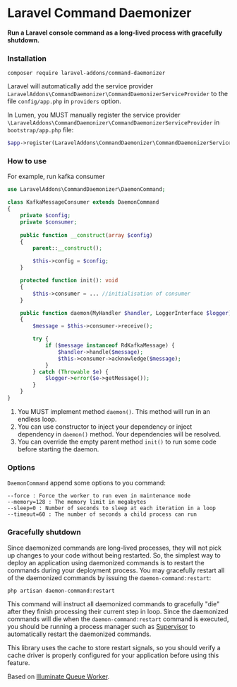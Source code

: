 # Laravel Command Daemonizer

**Run a Laravel console command as a long-lived process with gracefully shutdown.**

### Installation
```shell script
composer require laravel-addons/command-daemonizer
```
Laravel will automatically add the service provider `LaravelAddons\CommandDaemonizer\CommandDaemonizerServiceProvider` to the file `config/app.php` in `providers` option.

In Lumen, you MUST manually register the service provider `\LaravelAddons\CommandDaemonizer\CommandDaemonizerServiceProvider` in `bootstrap/app.php` file:
```php
$app->register(LaravelAddons\CommandDaemonizer\CommandDaemonizerServiceProvider::class);
``` 

### How to use
For example, run kafka consumer
```php
use LaravelAddons\CommandDaemonizer\DaemonCommand;

class KafkaMessageConsumer extends DaemonCommand
{
    private $config;
    private $consumer;
    
    public function __construct(array $config)
    {
        parent::__construct();

        $this->config = $config;
    }

    protected function init(): void
    {
        $this->consumer = ... //initialisation of consumer
    }

    public function daemon(MyHandler $handler, LoggerInterface $logger): void
    {
        $message = $this->consumer->receive();

        try {
            if ($message instanceof RdKafkaMessage) {
                $handler->handle($message);
                $this->consumer->acknowledge($message);
            }
        } catch (Throwable $e) {
            $logger->error($e->getMessage());
        }
    }
}
```
1. You MUST implement method `daemon()`. This method will run in an endless loop. 
2. You can use constructor to inject your dependency or inject dependency in `daemon()` method. Your dependencies will be resolved. 
3. You can override the empty parent method `init()` to run some code before starting the daemon.

### Options
`DaemonCommand` append some options to you command:
```
--force : Force the worker to run even in maintenance mode
--memory=128 : The memory limit in megabytes
--sleep=0 : Number of seconds to sleep at each iteration in a loop
--timeout=60 : The number of seconds a child process can run
```

### Gracefully shutdown
Since daemonized commands are long-lived processes, they will not pick up changes to your code without being restarted. So, the simplest way to deploy an application using daemonized commands is to restart the commands during your deployment process. You may gracefully restart all of the daemonized commands by issuing the `daemon-command:restart`:

```shell script
php artisan daemon-command:restart
```

This command will instruct all daemonized commands to gracefully "die" after they finish processing their current step in loop. Since the daemonized commands will die when the `daemon-command:restart` command is executed, you should be running a process manager such as [Supervisor](http://supervisord.org/) to automatically restart the daemonized commands.

This library uses the cache to store restart signals, so you should verify a cache driver is properly configured for your application before using this feature.

Based on [Illuminate Queue Worker](https://github.com/illuminate/queue/blob/master/Worker.php).

